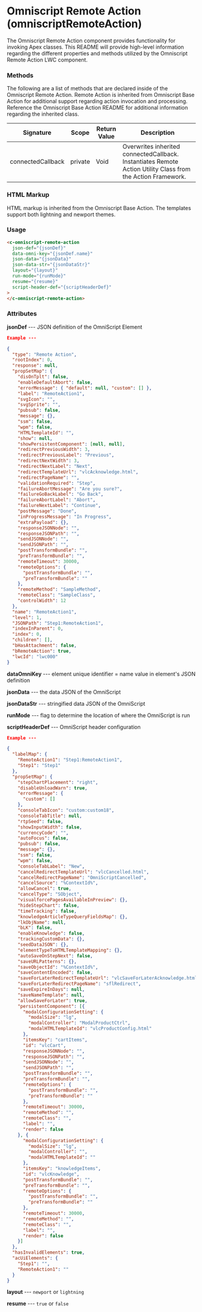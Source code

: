 # Omniscript Remote Action (omniscriptRemoteAction)

The Omniscript Remote Action component provides functionality for invoking Apex classes. This README will provide high-level information regarding the different properties and methods utilized by the Omniscript Remote Action LWC component.

### Methods

The following are a list of methods that are declared inside of the Omniscript Remote Action. Remote Action is inherited from Omniscript Base Action for additional support regarding action invocation and processing. Reference the Omniscript Base Action README for additional information regarding the inherited class.

| Signature         | Scope   | Return Value | Description                                                                                                 |
| ----------------- | ------- | ------------ | ----------------------------------------------------------------------------------------------------------- |
| connectedCallback | private | Void         | Overwrites inherited connectedCallback. Instantiates Remote Action Utility Class from the Action Framework. |

### HTML Markup

HTML markup is inherited from the Omniscript Base Action. The templates support both lightning and newport themes.

### Usage

```html
<c-omniscript-remote-action
  json-def="{jsonDef}"
  data-omni-key="{jsonDef.name}"
  json-data="{jsonData}"
  json-data-str="{jsonDataStr}"
  layout="{layout}"
  run-mode="{runMode}"
  resume="{resume}"
  script-header-def="{scriptHeaderDef}"
>
</c-omniscript-remote-action>
```

### Attributes

**jsonDef** --- JSON definition of the OmniScript Element

```json
Example ---

{
  "type": "Remote Action",
  "rootIndex": 0,
  "response": null,
  "propSetMap": {
    "disOnTplt": false,
    "enableDefaultAbort": false,
    "errorMessage": { "default": null, "custom": [] },
    "label": "RemoteAction1",
    "svgIcon": "",
    "svgSprite": "",
    "pubsub": false,
    "message": {},
    "ssm": false,
    "wpm": false,
    "HTMLTemplateId": "",
    "show": null,
    "showPersistentComponent": [null, null],
    "redirectPreviousWidth": 3,
    "redirectPreviousLabel": "Previous",
    "redirectNextWidth": 3,
    "redirectNextLabel": "Next",
    "redirectTemplateUrl": "vlcAcknowledge.html",
    "redirectPageName": "",
    "validationRequired": "Step",
    "failureAbortMessage": "Are you sure?",
    "failureGoBackLabel": "Go Back",
    "failureAbortLabel": "Abort",
    "failureNextLabel": "Continue",
    "postMessage": "Done",
    "inProgressMessage": "In Progress",
    "extraPayload": {},
    "responseJSONNode": "",
    "responseJSONPath": "",
    "sendJSONNode": "",
    "sendJSONPath": "",
    "postTransformBundle": "",
    "preTransformBundle": "",
    "remoteTimeout": 30000,
    "remoteOptions": {
      "postTransformBundle": "",
      "preTransformBundle": ""
    },
    "remoteMethod": "SampleMethod",
    "remoteClass": "SampleClass",
    "controlWidth": 12
  },
  "name": "RemoteAction1",
  "level": 1,
  "JSONPath": "Step1:RemoteAction1",
  "indexInParent": 0,
  "index": 0,
  "children": [],
  "bHasAttachment": false,
  "bRemoteAction": true,
  "lwcId": "lwc000"
}
```

**dataOmniKey** --- element unique identifier = name value in element's JSON definition

**jsonData** --- the data JSON of the OmniScript

**jsonDataStr** --- stringified data JSON of the OmniScript

**runMode** --- flag to determine the location of where the OmniScript is run

**scriptHeaderDef** --- OmniScript header configuration

```json
Example ---

{
  "labelMap": {
    "RemoteAction1": "Step1:RemoteAction1",
    "Step1": "Step1"
  },
  "propSetMap": {
    "stepChartPlacement": "right",
    "disableUnloadWarn": true,
    "errorMessage": {
      "custom": []
    },
    "consoleTabIcon": "custom:custom18",
    "consoleTabTitle": null,
    "rtpSeed": false,
    "showInputWidth": false,
    "currencyCode": "",
    "autoFocus": false,
    "pubsub": false,
    "message": {},
    "ssm": false,
    "wpm": false,
    "consoleTabLabel": "New",
    "cancelRedirectTemplateUrl": "vlcCancelled.html",
    "cancelRedirectPageName": "OmniScriptCancelled",
    "cancelSource": "%ContextId%",
    "allowCancel": true,
    "cancelType": "SObject",
    "visualforcePagesAvailableInPreview": {},
    "hideStepChart": false,
    "timeTracking": false,
    "knowledgeArticleTypeQueryFieldsMap": {},
    "lkObjName": null,
    "bLK": false,
    "enableKnowledge": false,
    "trackingCustomData": {},
    "seedDataJSON": {},
    "elementTypeToHTMLTemplateMapping": {},
    "autoSaveOnStepNext": false,
    "saveURLPatterns": {},
    "saveObjectId": "%ContextId%",
    "saveContentEncoded": false,
    "saveForLaterRedirectTemplateUrl": "vlcSaveForLaterAcknowledge.html",
    "saveForLaterRedirectPageName": "sflRedirect",
    "saveExpireInDays": null,
    "saveNameTemplate": null,
    "allowSaveForLater": true,
    "persistentComponent": [{
      "modalConfigurationSetting": {
        "modalSize": "lg",
        "modalController": "ModalProductCtrl",
        "modalHTMLTemplateId": "vlcProductConfig.html"
      },
      "itemsKey": "cartItems",
      "id": "vlcCart",
      "responseJSONNode": "",
      "responseJSONPath": "",
      "sendJSONNode": "",
      "sendJSONPath": "",
      "postTransformBundle": "",
      "preTransformBundle": "",
      "remoteOptions": {
        "postTransformBundle": "",
        "preTransformBundle": ""
      },
      "remoteTimeout": 30000,
      "remoteMethod": "",
      "remoteClass": "",
      "label": "",
      "render": false
    }, {
      "modalConfigurationSetting": {
        "modalSize": "lg",
        "modalController": "",
        "modalHTMLTemplateId": ""
      },
      "itemsKey": "knowledgeItems",
      "id": "vlcKnowledge",
      "postTransformBundle": "",
      "preTransformBundle": "",
      "remoteOptions": {
        "postTransformBundle": "",
        "preTransformBundle": ""
      },
      "remoteTimeout": 30000,
      "remoteMethod": "",
      "remoteClass": "",
      "label": "",
      "render": false
    }]
  },
  "hasInvalidElements": true,
  "acUiElements": {
    "Step1": "",
    "RemoteAction1": ""
  }
}
```

**layout** --- `newport` or `lightning`

**resume** --- `true` or `false`
